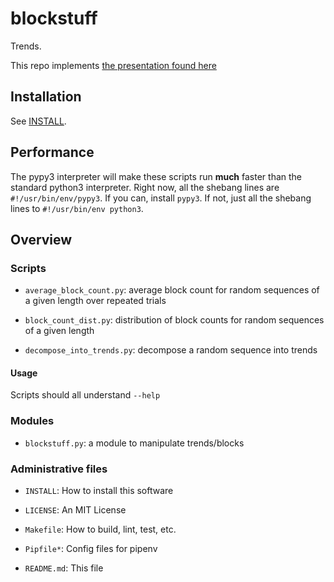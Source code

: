 # blockstuff

Trends.

This repo implements [the presentation found here](https://docs.google.com/presentation/d/12iLQT3CsslLkVfdh6Wcb_uhrFeXjC8F2BCFND64iYmM/edit?usp=sharing)

## Installation

See [INSTALL](https://github.com/jsh/blockstuff/blob/master/INSTALL).

## Performance

The pypy3 interpreter will make these scripts run __much__ faster than the standard python3 interpreter.
Right now, all the shebang lines are `#!/usr/bin/env/pypy3`.
If you can, install `pypy3`.
If not, just all the shebang lines to `#!/usr/bin/env python3`.

## Overview

### Scripts

- `average_block_count.py`: average block count for random sequences of a given length over repeated trials

- `block_count_dist.py`: distribution of block counts for random sequences of a given length

- `decompose_into_trends.py`: decompose a random sequence into trends

#### Usage

Scripts should all understand `--help`

### Modules

- `blockstuff.py`: a module to manipulate trends/blocks

### Administrative files

- `INSTALL`: How to install this software

- `LICENSE`: An MIT License

- `Makefile`: How to build, lint, test, etc.

- `Pipfile*`: Config files for pipenv

- `README.md`: This file

